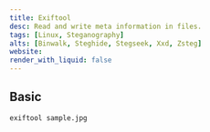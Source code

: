 ```yaml
---
title: Exiftool
desc: Read and write meta information in files.
tags: [Linux, Steganography]
alts: [Binwalk, Steghide, Stegseek, Xxd, Zsteg]
website:
render_with_liquid: false
---
```


## Basic

```sh
exiftool sample.jpg
```